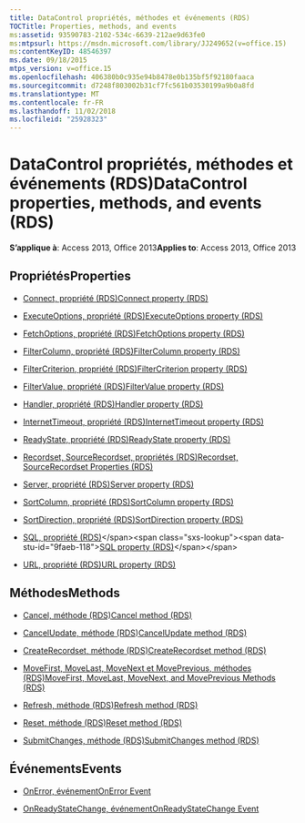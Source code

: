 ```yaml
---
title: DataControl propriétés, méthodes et événements (RDS)
TOCTitle: Properties, methods, and events
ms:assetid: 93590783-2102-534c-6639-212ae9d63fe0
ms:mtpsurl: https://msdn.microsoft.com/library/JJ249652(v=office.15)
ms:contentKeyID: 48546397
ms.date: 09/18/2015
mtps_version: v=office.15
ms.openlocfilehash: 406380b0c935e94b8478e0b135bf5f92180faaca
ms.sourcegitcommit: d7248f803002b31cf7fc561b03530199a9b0a8fd
ms.translationtype: MT
ms.contentlocale: fr-FR
ms.lasthandoff: 11/02/2018
ms.locfileid: "25928323"
---
```

# <a name="datacontrol-properties-methods-and-events-rds"></a><span data-ttu-id="9faeb-102">DataControl propriétés, méthodes et événements (RDS)</span><span class="sxs-lookup"><span data-stu-id="9faeb-102">DataControl properties, methods, and events (RDS)</span></span>

<span data-ttu-id="9faeb-103">**S’applique à**: Access 2013, Office 2013</span><span class="sxs-lookup"><span data-stu-id="9faeb-103">**Applies to**: Access 2013, Office 2013</span></span>

## <a name="properties"></a><span data-ttu-id="9faeb-104">Propriétés</span><span class="sxs-lookup"><span data-stu-id="9faeb-104">Properties</span></span>

- [<span data-ttu-id="9faeb-105">Connect, propriété (RDS)</span><span class="sxs-lookup"><span data-stu-id="9faeb-105">Connect property (RDS)</span></span>](connect-property-rds.md)

- [<span data-ttu-id="9faeb-106">ExecuteOptions, propriété (RDS)</span><span class="sxs-lookup"><span data-stu-id="9faeb-106">ExecuteOptions property (RDS)</span></span>](executeoptions-property-rds.md)

- [<span data-ttu-id="9faeb-107">FetchOptions, propriété (RDS)</span><span class="sxs-lookup"><span data-stu-id="9faeb-107">FetchOptions property (RDS)</span></span>](fetchoptions-property-rds.md)

- [<span data-ttu-id="9faeb-108">FilterColumn, propriété (RDS)</span><span class="sxs-lookup"><span data-stu-id="9faeb-108">FilterColumn property (RDS)</span></span>](filtercolumn-property-rds.md)

- [<span data-ttu-id="9faeb-109">FilterCriterion, propriété (RDS)</span><span class="sxs-lookup"><span data-stu-id="9faeb-109">FilterCriterion property (RDS)</span></span>](filtercriterion-property-rds.md)

- [<span data-ttu-id="9faeb-110">FilterValue, propriété (RDS)</span><span class="sxs-lookup"><span data-stu-id="9faeb-110">FilterValue property (RDS)</span></span>](filtervalue-property-rds.md)

- [<span data-ttu-id="9faeb-111">Handler, propriété (RDS)</span><span class="sxs-lookup"><span data-stu-id="9faeb-111">Handler property (RDS)</span></span>](handler-property-rds.md)

- [<span data-ttu-id="9faeb-112">InternetTimeout, propriété (RDS)</span><span class="sxs-lookup"><span data-stu-id="9faeb-112">InternetTimeout property (RDS)</span></span>](internettimeout-property-rds.md)

- [<span data-ttu-id="9faeb-113">ReadyState, propriété (RDS)</span><span class="sxs-lookup"><span data-stu-id="9faeb-113">ReadyState property (RDS)</span></span>](readystate-property-rds.md)

- [<span data-ttu-id="9faeb-114">Recordset, SourceRecordset, propriétés (RDS)</span><span class="sxs-lookup"><span data-stu-id="9faeb-114">Recordset, SourceRecordset Properties (RDS)</span></span>](recordset-sourcerecordset-properties-rds.md)

- [<span data-ttu-id="9faeb-115">Server, propriété (RDS)</span><span class="sxs-lookup"><span data-stu-id="9faeb-115">Server property (RDS)</span></span>](server-property-rds.md)

- [<span data-ttu-id="9faeb-116">SortColumn, propriété (RDS)</span><span class="sxs-lookup"><span data-stu-id="9faeb-116">SortColumn property (RDS)</span></span>](sortcolumn-property-rds.md)

- [<span data-ttu-id="9faeb-117">SortDirection, propriété (RDS)</span><span class="sxs-lookup"><span data-stu-id="9faeb-117">SortDirection property (RDS)</span></span>](sortdirection-property-rds.md)

- <span data-ttu-id="9faeb-118">[SQL, propriété (RDS)](https://msdn.microsoft.com/library/jj248989\(v=office.15\))</span><span class="sxs-lookup"><span data-stu-id="9faeb-118">[SQL property (RDS)](https://msdn.microsoft.com/library/jj248989\(v=office.15\))</span></span>

- [<span data-ttu-id="9faeb-119">URL, propriété (RDS)</span><span class="sxs-lookup"><span data-stu-id="9faeb-119">URL property (RDS)</span></span>](url-property-rds.md)

## <a name="methods"></a><span data-ttu-id="9faeb-120">Méthodes</span><span class="sxs-lookup"><span data-stu-id="9faeb-120">Methods</span></span>

- [<span data-ttu-id="9faeb-121">Cancel, méthode (RDS)</span><span class="sxs-lookup"><span data-stu-id="9faeb-121">Cancel method (RDS)</span></span>](cancel-method-rds.md)

- [<span data-ttu-id="9faeb-122">CancelUpdate, méthode (RDS)</span><span class="sxs-lookup"><span data-stu-id="9faeb-122">CancelUpdate method (RDS)</span></span>](cancelupdate-method-rds.md)

- [<span data-ttu-id="9faeb-123">CreateRecordset, méthode (RDS)</span><span class="sxs-lookup"><span data-stu-id="9faeb-123">CreateRecordset method (RDS)</span></span>](createrecordset-method-rds.md)

- [<span data-ttu-id="9faeb-124">MoveFirst, MoveLast, MoveNext et MovePrevious, méthodes (RDS)</span><span class="sxs-lookup"><span data-stu-id="9faeb-124">MoveFirst, MoveLast, MoveNext, and MovePrevious Methods (RDS)</span></span>](movefirst-movelast-movenext-and-moveprevious-methods-rds.md)

- [<span data-ttu-id="9faeb-125">Refresh, méthode (RDS)</span><span class="sxs-lookup"><span data-stu-id="9faeb-125">Refresh method (RDS)</span></span>](refresh-method-rds.md)

- [<span data-ttu-id="9faeb-126">Reset, méthode (RDS)</span><span class="sxs-lookup"><span data-stu-id="9faeb-126">Reset method (RDS)</span></span>](reset-method-rds.md)

- [<span data-ttu-id="9faeb-127">SubmitChanges, méthode (RDS)</span><span class="sxs-lookup"><span data-stu-id="9faeb-127">SubmitChanges method (RDS)</span></span>](submitchanges-method-rds.md)

## <a name="events"></a><span data-ttu-id="9faeb-128">Événements</span><span class="sxs-lookup"><span data-stu-id="9faeb-128">Events</span></span>

- [<span data-ttu-id="9faeb-129">OnError, événement</span><span class="sxs-lookup"><span data-stu-id="9faeb-129">OnError Event</span></span>](onerror-event-rds.md)

- [<span data-ttu-id="9faeb-130">OnReadyStateChange, événement</span><span class="sxs-lookup"><span data-stu-id="9faeb-130">OnReadyStateChange Event</span></span>](onreadystatechange-event-rds.md)

